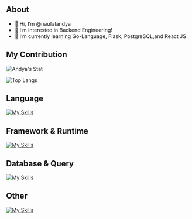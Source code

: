 ## About

- 👋 Hi, I’m @naufalandya
- 👀 I’m interested in Backend Engineering!
- 🌱 I’m currently learning Go-Language, Flask, PostgreSQL,and React JS
  
<!---
naufalandya/naufalandya is a ✨ special ✨ repository because its `README.md` (this file) appears on your GitHub profile.
You can click the Preview link to take a look at your changes.
--->

## My Contribution

![Andya's Stat](https://github-readme-stats.vercel.app/api?username=naufalandya\&show_icons=true\&show=reviews,discussions_started,discussions_answered,prs_merged,prs_merged_percentage)

![Top Langs](https://github-readme-stats.vercel.app/api/top-langs/?username=naufalandya&layout=compact&hide=php,html,css,ejs)

## Language

[![My Skills](https://skillicons.dev/icons?i=javascript,typescript,rust,python,go&perline=5)](https://skillicons.dev)

## Framework & Runtime

[![My Skills](https://skillicons.dev/icons?i=react,nodejs,elysia,express,bun,flask&perline=7)](https://skillicons.dev)

## Database & Query

[![My Skills](https://skillicons.dev/icons?i=prisma,postgres,supabase,mysql,mongodb,sqlite,redis&perline=6)](https://skillicons.dev)

## Other

[![My Skills](https://skillicons.dev/icons?i=linux,postman&perline=6)](https://skillicons.dev)


